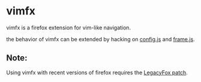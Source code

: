 # vimfx
vimfx is a firefox extension for vim-like navigation.

the behavior of vimfx can be extended by hacking on [config.js](config.js) and
[frame.js](frame.js).

## Note:
Using vimfx with recent versions of firefox requires the
[LegacyFox patch](https://github.com/girst/LegacyFox).
